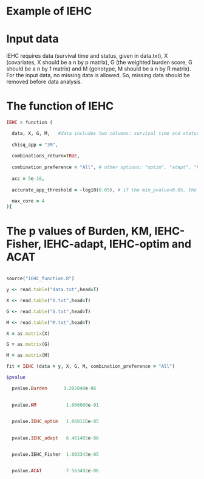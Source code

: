 # Example of IEHC
# Input data
IEHC requires data (survival time and status, given in data.txt), X (covariates, X should be a n by p matrix), G (the weighted burden score, G should be a n by 1 matrix) and M (genotype, M should be a n by R matrix). For the input data, no missing data is allowed. So, missing data should be removed before data analysis.
# The function of IEHC
```ruby
IEHC = function (

  data, X, G, M,   #data includes two columns: survival time and status; X should be a n by p matrix of clinical covariates; G is the weighted burden score and should be a n by 1 matrix; M is genotype which are coded as 0, 1, or 2 and should be  a n by R matrix.
  
  chisq_app = "3M",
  
  combinations_return=TRUE,
  
  combination_preference = "All", # other options: "optim", "adapt", "Fisher", "Burden", "KM", "ACAT"
  
  acc = 5e-10,
  
  accurate_app_threshold = -log10(0.05), # if the min_pvalue<0.05, the accurate approximation on min_quantile in optim combination is used instead of approximation with Liu's method.
  
  max_core = 4
){
```
# The p values of Burden, KM, IEHC-Fisher, IEHC-adapt, IEHC-optim and ACAT
```ruby

source("IEHC_function.R")

y <- read.table("data.txt",head=T)

X <- read.table("X.txt",head=T)

G <- read.table("G.txt",head=T)

M <- read.table("M.txt",head=T)

X = as.matrix(X)

G = as.matrix(G)

M = as.matrix(M)

fit = IEHC (data = y, X, G, M, combination_preference = "All")

$pvalue

  pvalue.Burden      3.202048e-06
  

  pvalue.KM           1.066000e-01
  

  pvalue.IEHC_optim   1.060116e-05
  

  pvalue.IEHC_adapt   6.461405e-06


  pvalue.IEHC_Fisher  1.003343e-05


  pvalue.ACAT         7.563492e-06
  ```
